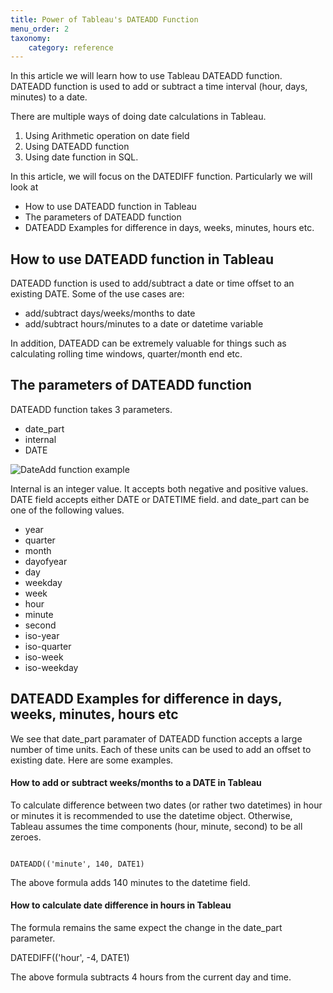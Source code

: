 ```yaml
---
title: Power of Tableau's DATEADD Function
menu_order: 2
taxonomy:
    category: reference
---
```


In this article we will learn how to use Tableau DATEADD function.  DATEADD function is used to add or subtract a time interval (hour, days, minutes) to a date. 

There are multiple ways of doing date calculations in Tableau.

1. Using Arithmetic operation on date field
2. Using DATEADD function 
3. Using date function in SQL.   

In this article, we will focus on the DATEDIFF function. Particularly we will look at

- How to use DATEADD function in Tableau
- The parameters of DATEADD function
- DATEADD Examples for difference in days, weeks, minutes, hours etc.



## How to use DATEADD function in Tableau
DATEADD function is used to add/subtract a date or time offset to an existing DATE. Some of the use cases are:
- add/subtract days/weeks/months to date
- add/subtract hours/minutes to a date or datetime variable

In addition, DATEADD can be extremely valuable for things such as calculating rolling time windows, quarter/month end etc.


## The parameters of DATEADD function
DATEADD function takes 3 parameters.
- date_part
- internal
- DATE 

![DateAdd function example](https://s3.us-east-1.amazonaws.com/cdn.mycontent.top/localcdn/dateadd-function-example.png)

Internal is an integer value. It accepts both negative and positive values. DATE field accepts either DATE or DATETIME field. and date_part can be one of the following values.

- year
- quarter
- month
- dayofyear
- day
- weekday
- week
- hour
- minute
- second
- iso-year
- iso-quarter
- iso-week
- iso-weekday



## DATEADD Examples for difference in days, weeks, minutes, hours etc
We see that date_part paramater of DATEADD function accepts a large number of time units. Each of these units can be used to add an offset to existing date. Here are some examples.

#### How to add or subtract weeks/months to a DATE in Tableau

To calculate difference between two dates (or rather two datetimes) in hour or minutes it is recommended to use the datetime object. Otherwise, Tableau assumes the time components (hour, minute, second) to be all zeroes.

<code>
DATEADD(('minute', 140, DATE1)
</code>

The above formula adds 140 minutes to the datetime field. 

#### How to calculate date difference in hours in Tableau
The formula remains the same expect the change in the date_part parameter.

DATEDIFF(('hour', -4, DATE1)

The above formula subtracts 4 hours from the current day and time.







